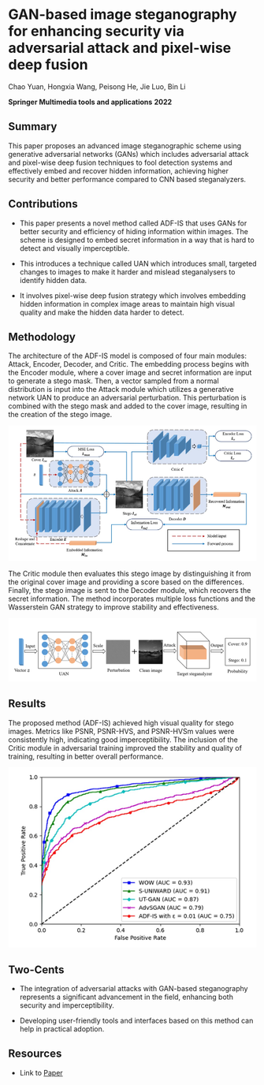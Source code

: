 # GAN-based image steganography for enhancing security via adversarial attack and pixel-wise deep fusion
Chao Yuan, Hongxia Wang,  Peisong He, Jie Luo, Bin Li

**Springer Multimedia tools and applications** **2022**


## Summary
This paper proposes an advanced image steganographic scheme using generative adversarial networks (GANs) which includes adversarial attack and pixel-wise deep fusion techniques to fool detection systems and effectively embed and recover hidden information, achieving higher security and better performance compared to CNN based steganalyzers.

## Contributions
- This paper presents a novel method called ADF-IS that uses GANs for better security and efficiency of hiding information within images. The scheme is designed to embed secret information in a way that is hard to detect and visually imperceptible.

- This introduces a technique called UAN which introduces small, targeted changes to images to make it harder and mislead steganalysers to identify hidden data.

- It involves pixel-wise deep fusion strategy which involves embedding hidden information in complex image areas to maintain high visual quality and make the hidden data harder to detect. 

## Methodology 
The architecture of the ADF-IS model is composed of four main modules: Attack, Encoder, Decoder, and Critic. The embedding process begins with the Encoder module, where a cover image and secret information​ are input to generate a stego mask. Then, a vector sampled from a normal distribution is input into the Attack module which utilizes a generative network UAN to produce an adversarial perturbation. This perturbation is combined with the stego mask and added to the cover image​, resulting in the creation of the stego image.

<img src = '../images/ADF-IS_archi.png'>

The Critic module then evaluates this stego image by distinguishing it from the original cover image and providing a score based on the differences. Finally, the stego image is sent to the Decoder module, which recovers the secret information. The method incorporates multiple loss functions and the Wasserstein GAN strategy to improve stability and effectiveness.

<img src= '../images/ADF-IS_attack .png'>

## Results
The proposed method (ADF-IS) achieved high visual quality for stego images. Metrics like PSNR, PSNR-HVS, and PSNR-HVSm values were consistently high, indicating good imperceptibility. The inclusion of the Critic module in adversarial training improved the stability and quality of training, resulting in better overall performance.

<img src= '../images/ADF-IS_ROC.png'>

## Two-Cents
- The integration of adversarial attacks with GAN-based steganography represents a significant advancement in the field, enhancing both security and imperceptibility.

- Developing user-friendly tools and interfaces based on this method can help in practical adoption.

## Resources 
- Link to [Paper](https://link.springer.com/article/10.1007/s11042-021-11778-z)